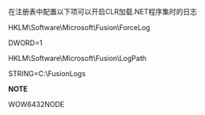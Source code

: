 在注册表中配置以下项可以开启CLR加载.NET程序集时的日志


HKLM\Software\Microsoft\Fusion\ForceLog

DWORD=1


HKLM\Software\Microsoft\Fusion\LogPath

STRING=C:\FusionLogs



**NOTE**

WOW6432NODE


